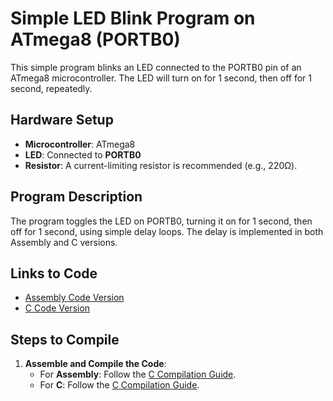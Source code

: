 # Simple LED Blink Program on ATmega8 (PORTB0)

This simple program blinks an LED connected to the PORTB0 pin of an ATmega8 microcontroller. The LED will turn on for 1 second, then off for 1 second, repeatedly.

## Hardware Setup
- **Microcontroller**: ATmega8
- **LED**: Connected to **PORTB0**
- **Resistor**: A current-limiting resistor is recommended (e.g., 220Ω).

## Program Description
The program toggles the LED on PORTB0, turning it on for 1 second, then off for 1 second, using simple delay loops. The delay is implemented in both Assembly and C versions.

## Links to Code

- [Assembly Code Version](./assembly/blink_led.asm)
- [C Code Version](./c/blink_led.c)

## Steps to Compile
1. **Assemble and Compile the Code**:
   - For **Assembly**: Follow the [C Compilation Guide](./assembly/README.md).
   - For **C**: Follow the [C Compilation Guide](./c/README.md).

